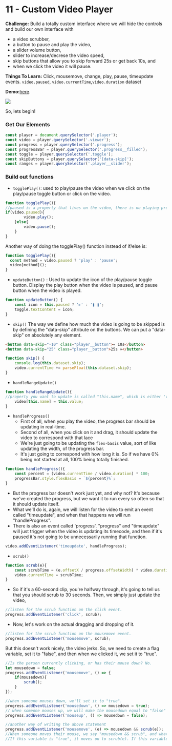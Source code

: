 # 11 - Custom Video Player

**Challenge:** 
Build a totally custom interface where we will hide the controls and build our own interface with
- a video scrubber,
- a button to pause and play the video,
- a slider volume button,
- slider to increase/decrese the video speed, 
- skip buttons that allow you to skip forward 25s or get back 10s, and 
- when we click the video it will pause.

**Things To Learn:** Click, mousemove, change, play, pause, timeupdate events. `video.paused`, `video.currentTime`,`video.duration` dataset 

**Demo:**[here](https://tjgillweb.github.io/JavaScript30/11%20-%20Custom%20Video%20Player/).

![](images/shift-multiple-checkboxes.gif)

So, lets begin!

### Get Our Elements
```Javascript
const player = document.querySelector('.player');
const video = player.querySelector('.viewer');
const progress = player.querySelector('.progress');
const progressBar = player.querySelector('.progress__filled');
const toggle = player.querySelector('.toggle');
const skipButtons = player.querySelector('[data-skip]');
const ranges = player.querySelector('.player__slider');
```

### Build out functions

- `togglePlay()`: used to play/pause the video when we click on the play/pause toggle button or click on the video.
```Javascript
function togglePlay(){
//paused is a property that lives on the video, there is no playing property, only paused.
if(video.paused){
        video.play();
    }else{
        video.pause();
    }
}
```
Another way of doing the togglePlay() function instead of if/else is:
```Javascript
function togglePlay(){
  const method = video.paused ? 'play' : 'pause';
  video[method]();
}
```

- `updateButton()` : Used to update the icon of the play/pause toggle button. Display the play button when the video is paused, and pause button when the video is played.
```Javascript
function updateButton() {
    const icon = this.paused ? '►' : '❚ ❚';
    toggle.textContent = icon;
}
```

- `skip()`
The way we define how much the video is going to be skipped is by defining the "data-skip" attribute on the buttons. We can put a "data-skip" on absolutely any element.
```HTML
<button data-skip="-10" class="player__button">« 10s</button>
<button data-skip="25" class="player__button">25s »</button>
```
```Javascript
function skip() {
    console.log(this.dataset.skip);
    video.currentTime += parseFloat(this.dataset.skip);
}
```

- `handleRangeUpdate()`
```Javascript
function handleRangeUpdate(){
//property you want to update is called "this.name", which is either 'volume' or 'playbackRate'
    video[this.name] = this.value;
}
```

- `handleProgress()`
  - First of all, when you play the video, the progress bar should be updating in real-time. 
  - Second of all, when you click on it and drag, it should update the video to correspond with that lace
  - We're just going to be updating the `flex-basis` value, sort of like updating the width, of the progress bar. 
  - It's just going to correspond with how long it is. So if we have 0% being not started at all, 100% being totally finished. 

```Javascript
function handleProgress(){
    const percent = (video.currentTime / video.duration) * 100;
    progressBar.style.flexBasis = `${percent}%`;
}
```
  - But the progress bar doesn't work just yet, and why not? It's because we've created the progress, but we want it to run every so often so that it should update itself.
  - What we'll do is, again, we will listen for the video to emit an event called "timeupdate", and when that happens we will run "handleProgress".
  - There is also an event called 'progress'. "progress" and "timeupdate" will just trigger when the video is updating its timecode, and then if it's paused it's not going to be unnecessarily running that function. 

```Javascript
video.addEventListener('timeupdate', handleProgress);
```
- `scrub()`
```Javascript
function scrub(e){
    const scrubTime = (e.offsetX / progress.offsetWidth) * video.duration;
    video.currentTime = scrubTime;
}
```
- So if it's a 60-second clip, you're halfway through, it's going to tell us that you should scrub to 30 seconds. Then, we simply just update the video,
```Javascript
//listen for the scrub function on the click event.
progress.addEventListener('click', scrub);
```
- Now, let's work on the actual dragging and dropping of it.
```Javascript
//listen for the scrub function on the mousemove event.
progress.addEventListener('mousemove', scrub);
```
But this doesn't work nicely, the video jerks.
So, we need to create a flag variable, set it to "false", and then when we clicked it, we set it to "true".
```Javascript
//Is the person currently clicking, or has their mouse down? No.
let mousedown = false;
progress.addEventListener('mousemove', () => {
    if(mousedown){
        scrub();
    }
});

//when someone mouses down, we'll set it to "true".
progress.addEventListener('mousedown', () => mousedown = true);
// when someone mouses up, we will make the mousedown equal to "false"
progress.addEventListener('mouseup', () => mousedown = false);
```
```Javascript
//another way of writing the above statement
progress.addEventListener('mousemove', (e) => mousedown && scrub(e));
//When someone moves their mouse, we say "mousedown && scrub", and what this does is it first checks the 'mousedown' variable.
//If this variable is "true", it moves on to scrub(e). If this variable is "false", it's just going to return "false" and it's not going to do anything.
```
